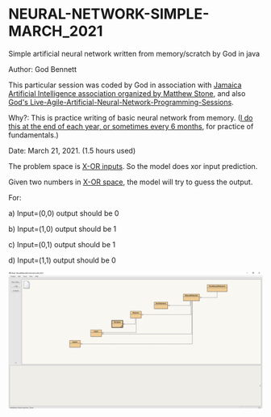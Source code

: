 # NEURAL-NETWORK-SIMPLE-MARCH_2021
Simple artificial neural network written from memory/scratch by God in java

  Author: God Bennett
  
  This particular session was coded by God in association with [Jamaica Artificial Intelligence association organized by ](https://www.instagram.com/p/CMsWiuUBAIu/?utm_source=ig_web_copy_link) [Matthew Stone](https://www.linkedin.com/in/matthew-stone-07428789/), and also [God's Live-Agile-Artificial-Neural-Network-Programming-Sessions](https://github.com/JordanMicahBennett/Live-Agile-Artificial-Neural-Network-Programming-Sessions/blob/main/README.md).
  
  Why?: This is practice writing of basic neural network from memory. ([I do this at the end of each year, or sometimes every 6 months](https://github.com/JordanMicahBennett/NEURAL_NETWORK_PRACTICE), for practice of fundamentals.)
  
  Date: March 21, 2021. (1.5 hours used)
  
  The problem space is [X-OR inputs](https://en.wikipedia.org/wiki/XOR_gate). So the model does xor input prediction.
  
  Given two numbers in [X-OR space](https://en.wikipedia.org/wiki/XOR_gate), the model will try to guess the output.
  
  For:
  
  a) Input=(0,0) output should be 0
  
  b) Input=(1,0) output should be 1
  
  c) Input=(0,1) output should be 1
  
  d) Input=(1,1) output should be 0
  
  ![Alt text](https://github.com/JordanMicahBennett/NEURAL-NETWORK-SIMPLE-MARCH_21_2021/blob/master/Screenshot.png "default page")
  

 

